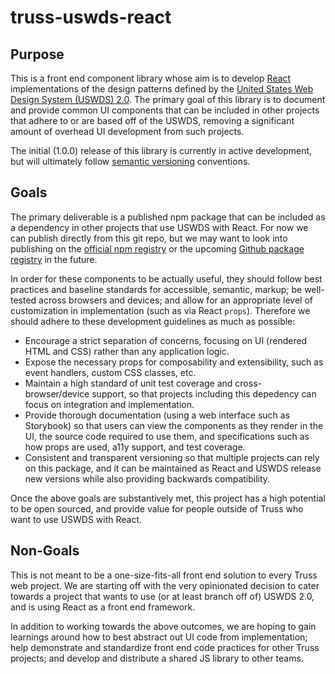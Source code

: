 # truss-uswds-react

## Purpose

This is a front end component library whose aim is to develop [React](https://reactjs.org/) implementations of the design patterns defined by the [United States Web Design System (USWDS) 2.0](https://designsystem.digital.gov/). The primary goal of this library is to document and provide common UI components that can be included in other projects that adhere to or are based off of the USWDS, removing a significant amount of overhead UI development from such projects.

The initial (1.0.0) release of this library is currently in active development, but will ultimately follow [semantic versioning](https://semver.org/) conventions.

## Goals

The primary deliverable is a published npm package that can be included as a dependency in other projects that use USWDS with React. For now we can publish directly from this git repo, but we may want to look into publishing on the [official npm registry](https://www.npmjs.com/) or the upcoming [Github package registry](https://github.com/features/package-registry) in the future.

In order for these components to be actually useful, they should follow best practices and baseline standards for accessible, semantic, markup; be well-tested across browsers and devices; and allow for an appropriate level of customization in implementation (such as via React `props`). Therefore we should adhere to these development guidelines as much as possible:
- Encourage a strict separation of concerns, focusing on UI (rendered HTML and CSS) rather than any application logic.
- Expose the necessary props for composability and extensibility, such as event handlers, custom CSS classes, etc.
- Maintain a high standard of unit test coverage and cross-browser/device support, so that projects including this depedency can focus on integration and implementation.
- Provide thorough documentation (using a web interface such as Storybook) so that users can view the components as they render in the UI, the source code required to use them, and specifications such as how props are used, a11y support, and test coverage.
- Consistent and transparent versioning so that multiple projects can rely on this package, and it can be maintained as React and USWDS release new versions while also providing backwards compatibility.

Once the above goals are substantively met, this project has a high potential to be open sourced, and provide value for people outside of Truss who want to use USWDS with React.

## Non-Goals
This is not meant to be a one-size-fits-all front end solution to every Truss web project. We are starting off with the very opinionated decision to cater towards a project that wants to use (or at least branch off of) USWDS 2.0, and is using React as a front end framework.

In addition to working towards the above outcomes, we are hoping to gain learnings around how to best abstract out UI code from implementation; help demonstrate and standardize front end code practices for other Truss projects; and develop and distribute a shared JS library to other teams.
